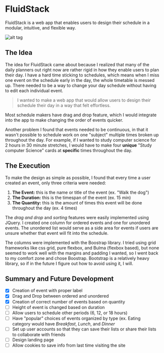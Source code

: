 # FluidStack
FluidStack is a web app that enables users to design their schedule in a modular, intuitive, and flexible way.

![alt tag](http://res.cloudinary.com/dqtydsjjs/image/upload/v1528657145/Screen_Shot_2018-06-10_at_1.58.05_PM_vp0vgj.png)

## The Idea
The idea for FluidStack came about because I realized that many of the daily planners out right now are rather rigid in how they enable users to plan their day. I have a hard time sticking to schedules, which means when I miss one event on the schedule early in the day, the whole timetable is messed up. There needed to be a way to change your day schedule without having to edit each individual event.

> I wanted to make a web app that would allow users to design their schedule their day in a way that felt effortless.

Most schedule makers have drag and drop feature, which I would integrate into the app to make changing the order of events quicker.

Another problem I found that events needed to be continuous, in that it wasn't possible to schedule work on one "subject" multiple times broken up throughout the day. For example, if I wanted to study computer science for 2 hours in 30 minute stretches, I would have to make four **unique** "Study computer Science" cards at **specific** times throughout the day. 

## The Execution
To make the design as simple as possible, I found that every time a user created an event, only three criteria were needed:
1. **The Event:** this is the name or title of the event (ex. "Walk the dog")
2. **The Duration:** this is the timespan of the event (ex. 15 min)
3. **The Quantity:** this is the amount of times this event will be done throughout the day (ex. 4 times)

The *drag and drop* and *sorting* features were easily implemented using JQuery. I created one column for ordered events and one for unordered events. The unordered list would serve as a side area for events if users are unsure whether that event will fit into the schedule.

The columns were implemented with the Boostrap library. I tried using grid frameworks like css grid, pure flexbox, and Bulma (flexbox based), but none seemed to work well with the margins and padding I wanted, so I went back to my comfort zone and chose Boostrap. Bootstrap is a relatively heavy library, so if in the future I figure out how to avoid using it, I will.

## Summary and Future Development
- [x] Creation of event with proper label
- [x] Drag and Drop between ordered and unordered
- [x] Creation of correct number of events based on quantity
- [ ] Height of event is changed based on duration
- [ ] Allow users to schedule other periods (6, 12, or 18 hours)
- [ ] Have "popular" choices of events organized by type (ex. Eating category would have *Breakfast*, *Lunch*, and *Dinner*
- [ ] Set up user accounts so that they can save their lists or share their lists to collaborate with friends
- [ ] Design landing page
- [ ] Allow cookies to save info from last time visiting the site

